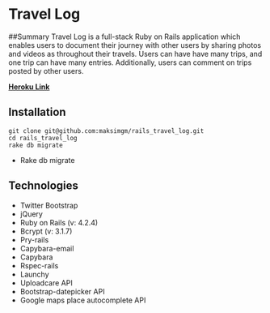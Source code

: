 # Travel Log

##Summary
Travel Log is a full-stack Ruby on Rails application which enables users to document their journey with other users by sharing photos and videos as throughout their travels. Users can have have many trips, and one trip can have many entries. Additionally, users can comment on trips posted by other users.

[**Heroku Link**](https://mysterious-oasis-5854.herokuapp.com/)
## Installation
	git clone git@github.com:maksimgm/rails_travel_log.git
	cd rails_travel_log
	rake db migrate
* Rake db migrate

## Technologies
* Twitter Bootstrap
* jQuery
* Ruby on Rails (v: 4.2.4)
* Bcrypt (v: 3.1.7)
* Pry-rails
* Capybara-email
* Capybara
* Rspec-rails
* Launchy
* Uploadcare API
* Bootstrap-datepicker API
* Google maps place autocomplete API
